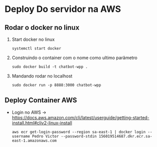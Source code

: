 # Deploy Do servidor na AWS

## Rodar o docker no linux

1) Start docker no linux

    `systemctl start docker`

2) Construindo o container com o nome como ultimo parâmetro

    `sudo docker build -t chatbot-wpp .`

3) Mandando rodar no localhost

    `sudo docker run -p 8888:3000 chatbot-wpp`

## Deploy Container AWS

- Login no AWS -> <https://docs.aws.amazon.com/cli/latest/userguide/getting-started-install.html#cliv2-linux-install>

    `aws ecr get-login-password --region sa-east-1 | docker login --username Pedro Victor --password-stdin 156019514687.dkr.ecr.sa-east-1.amazonaws.com`
